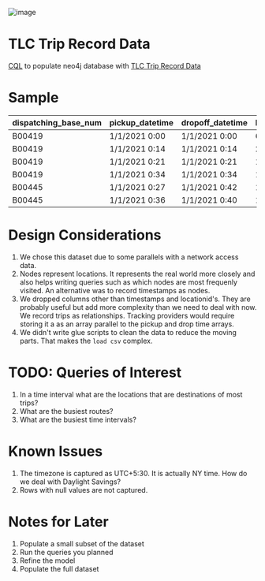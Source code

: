 ![image](https://user-images.githubusercontent.com/2392803/139659140-e259feb0-2a87-474e-b5b8-78b65bac33e7.png)


# TLC Trip Record Data
[CQL](https://github.com/himanshugarg/nyctripdata/blob/main/load.cql) to populate neo4j database with [TLC Trip Record Data](https://www1.nyc.gov/site/tlc/about/tlc-trip-record-data.page)

# Sample
dispatching_base_num	| pickup_datetime | 	dropoff_datetime	| PULocationID	| DOLocationID	| SR_Flag |	Affiliated_base_number
--|--|--|--|--|--|--
B00419	| 1/1/2021 0:00 | 1/1/2021 0:00 | 60  | 60  |	B00419
B00419	| 1/1/2021 0:14	| 1/1/2021 0:14	| 241 | 241	|	B00419
B00419	| 1/1/2021 0:21	| 1/1/2021 0:21	| 18  | 18	|	B00419
B00419	| 1/1/2021 0:34	| 1/1/2021 0:34	| 159	| 159	|	B00419
B00445	| 1/1/2021 0:27	| 1/1/2021 0:42 | 152 | 16	|	B00445
B00445	| 1/1/2021 0:36	| 1/1/2021 0:40	| 15  | 252	| B00445

# Design Considerations
1. We chose this dataset due to some parallels with a network access data.
2. Nodes represent locations. It represents the real world more closely and also helps writing queries such as which nodes are most frequenly visited. An alternative was to record timestamps as nodes.
3. We dropped columns other than timestamps and locationid's. They are probably useful but add more complexity than we need to deal with now. We record trips as relationships. Tracking providers would require storing it a as an array parallel to the pickup and drop time arrays.
4. We didn't write glue scripts to clean the data to reduce the moving parts. That makes the `load csv` complex.

# TODO: Queries of Interest
1. In a time interval what are the locations that are destinations of most trips?
2. What are the busiest routes?
3. What are the busiest time intervals?

# Known Issues
1. The timezone is captured as UTC+5:30. It is actually NY time. How do we deal with Daylight Savings?
2. Rows with null values are not captured. 

# Notes for Later
1. Populate a small subset of the dataset
2. Run the queries you planned 
3. Refine the model
4. Populate the full dataset
